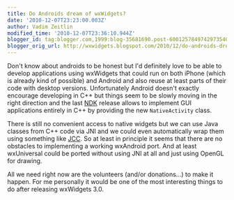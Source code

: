 ```yaml
---
title: Do Androids dream of wxWidgets?
date: '2010-12-07T23:23:00.003Z'
author: Vadim Zeitlin
modified_time: '2010-12-07T23:36:10.944Z'
blogger_id: tag:blogger.com,1999:blog-35681690.post-6001257849742973540
blogger_orig_url: http://wxwidgets.blogspot.com/2010/12/do-androids-dream-of-wxwidgets.html
---
```


Don't know about androids to be honest but I'd definitely love to be able to
develop applications using wxWidgets that could run on both iPhone (which is
already kind of possible) and Android and also reuse at least parts of their
code with desktop versions. Unfortunately Android doesn't exactly encourage
developing in C++ but things seem to be slowly moving in the right direction and
the last [NDK] release allows to implement GUI applications entirely in C++ by
providing the new `NativeActivity` class.

There is still no convenient access to native widgets but we can use Java
classes from C++ code via JNI and we could even automatically wrap them using
something like [JCC]. So at least in principle it seems that there are no
obstacles to implementing a working wxAndroid port. And at least wxUniversal
could be ported without using JNI at all and just using OpenGL for drawing.

All we need right now are the volunteers (and/or donations...) to make it
happen. For me personally it would be one of the most interesting things to do
after releasing wxWidgets 3.0.

[NDK]: http://developer.android.com/sdk/ndk/index.html
[JCC]: http://lucene.apache.org/pylucene/jcc/index.html
